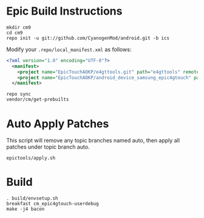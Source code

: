 Epic Build Instructions
=======================
```
mkdir cm9
cd cm9
repo init -u git://github.com/CyanogenMod/android.git -b ics
```

Modify your `.repo/local_manifest.xml` as follows:

```xml
<?xml version="1.0" encoding="UTF-8"?>
  <manifest>
    <project name="EpicTouchAOKP/e4gttools.git" path="e4gttools" remote="github" revision="ics" />
    <project name="EpicTouchAOKP/android_device_samsung_epic4gtouch" path="device/samsung/epic4gtouch" remote="github" />
  </manifest>
```

```
repo sync
vendor/cm/get-prebuilts
```

Auto Apply Patches
==================
This script will remove any topic branches named auto, then apply all patches under topic branch auto.

```
epictools/apply.sh
```

Build
=====
```
. build/envsetup.sh
breakfast cm_epic4gtouch-userdebug
make -j4 bacon
```
